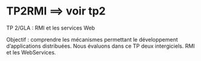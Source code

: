 TP2RMI ==> voir tp2
======

TP 2/GLA : RMI et les services Web

Objectif : 
comprendre les mécanismes permettant le développement d’applications distribuées. 
Nous évaluons dans ce TP deux intergiciels. RMI et les WebServices. 




